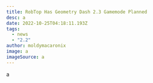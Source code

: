 ```yaml
---
title: RobTop Has Geometry Dash 2.3 Gamemode Planned
desc: a
date: 2022-10-25T04:18:11.193Z
tags:
  - news
  - "2.2"
author: moldymacaronix
image: a
imageSource: a
---
```

a